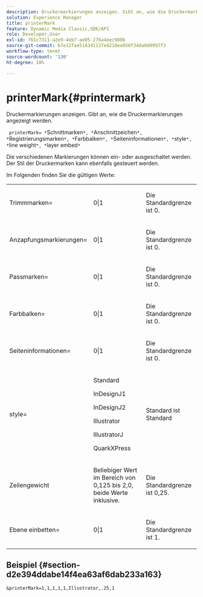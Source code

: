 ```yaml
---
description: Druckermarkierungen anzeigen. Gibt an, wie die Druckermarkierungen angezeigt werden.
solution: Experience Manager
title: printerMark
feature: Dynamic Media Classic,SDK/API
role: Developer,User
exl-id: f61c7311-a2e9-4eb7-ae05-276a4eec980b
source-git-commit: 67e12fae514341137e4218ea950f34da0d9997f3
workflow-type: tm+mt
source-wordcount: '130'
ht-degree: 18%

---
```


# printerMark{#printermark}

Druckermarkierungen anzeigen. Gibt an, wie die Druckermarkierungen angezeigt werden.

` printerMark= *`Schnittmarken`*, *`Anschnittzeichen`*, *`Registrierungsmarken`*, *`Farbbalken`*, *`Seiteninformationen`*, *`style`*, *`line weight`*, *`layer embed`*`

Die verschiedenen Markierungen können ein- oder ausgeschaltet werden. Der Stil der Druckermarken kann ebenfalls gesteuert werden.

Im Folgenden finden Sie die gültigen Werte:

<table id="simpletable_C84560940CAC46D8BE9D0EFEE5EBF323"> 
 <tr class="strow"> 
  <td class="stentry"> <p>Trimmmarken= </p></td> 
  <td class="stentry"> <p>0|1 </p></td> 
  <td class="stentry"> <p>Die Standardgrenze ist 0. </p></td> 
 </tr> 
 <tr class="strow"> 
  <td class="stentry"> <p>Anzapfungsmarkierungen= </p></td> 
  <td class="stentry"> <p>0|1 </p></td> 
  <td class="stentry"> <p>Die Standardgrenze ist 0. </p></td> 
 </tr> 
 <tr class="strow"> 
  <td class="stentry"> <p>Passmarken= </p></td> 
  <td class="stentry"> <p>0|1 </p></td> 
  <td class="stentry"> <p>Die Standardgrenze ist 0. </p></td> 
 </tr> 
 <tr class="strow"> 
  <td class="stentry"> <p>Farbbalken= </p></td> 
  <td class="stentry"> <p>0|1 </p></td> 
  <td class="stentry"> <p>Die Standardgrenze ist 0. </p></td> 
 </tr> 
 <tr class="strow"> 
  <td class="stentry"> <p>Seiteninformationen= </p></td> 
  <td class="stentry"> <p>0|1 </p></td> 
  <td class="stentry"> <p>Die Standardgrenze ist 0. </p></td> 
 </tr> 
 <tr class="strow"> 
  <td class="stentry"> <p>style= </p></td> 
  <td class="stentry"> <p>Standard </p> <p>InDesignJ1 </p> <p>InDesignJ2 </p> <p>Illustrator </p> <p>IllustratorJ </p> <p>QuarkXPress </p> </td> 
  <td class="stentry"> <p>Standard ist Standard </p></td> 
 </tr> 
 <tr class="strow"> 
  <td class="stentry"> <p>Zeilengewicht </p></td> 
  <td class="stentry"> <p>Beliebiger Wert im Bereich von 0,125 bis 2,0, beide Werte inklusive. </p></td> 
  <td class="stentry"> <p>Die Standardgrenze ist 0,25. </p></td> 
 </tr> 
 <tr class="strow"> 
  <td class="stentry"> <p>Ebene einbetten= </p></td> 
  <td class="stentry"> <p>0|1 </p></td> 
  <td class="stentry"> <p>Die Standardgrenze ist 1. </p></td> 
 </tr> 
</table>

## Beispiel {#section-d2e394ddabe14f4ea63af6dab233a163}

`&printerMark=1,1,1,1,1,Illustrator,.25,1`
